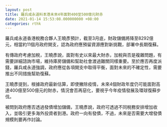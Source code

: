```yaml
---
layout: post
title: 羅兵咸永道料本港未來4年面對400至500億元財赤
date: 2021-01-14 15:53:08.000000000 +08:00
categories: rthk
---
```


羅兵咸永道香港稅務合夥人王曉彥預計，截至3月底，財政儲備將降至8292億元，相當約11個月政府開支，認為政府應預留資源應對新挑戰，部署中長期復蘇。

有傳政府考慮加稅，王曉彥說，面對有史以來最大財赤，加稅與否是複雜問題，有需要詳細諮詢市場，維持庫房儲備和幫助社會渡過難關同樣重要。至於應否再度派錢，羅兵咸永道強調，政府應從各項開支中取得平衡，面對未來的不確定性，需要推出不同措施幫助復蘇。

王曉彥提到，根據政府最新估算，即使撇除疫情，未來4個財政年度仍可能面對高達400億至500億元的財赤，情況會否再惡化，要視乎今年疫情發展及環球復蘇步伐。

被問到政府應否透過發債增加儲備，王曉彥說，政府可透過不同稅務安排增加收入，並吸引更多海外投資者到港。政府一向有發債，不過，未來是否需要大增發債規模則要再作討論。
